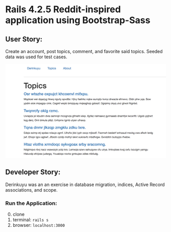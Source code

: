 # Rails 4.2.5 Reddit-inspired application using Bootstrap-Sass

## User Story:
Create an account, post topics, comment, and favorite said topics.
Seeded data was used for test cases.

![Derinkuyu1](app/assets/images/Derinkuyu1.png)

## Developer Story:
Derinkuyu was an an exercise in database migration, indices, Active Record associations, and scope.

### Run the Application:
0. clone
1. terminal: `rails s`
2. browser: `localhost:3000`
